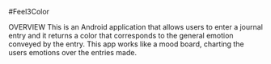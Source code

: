 #Feel3Color

OVERVIEW
This is an Android application that allows users to enter a journal entry and it returns a color that corresponds to the general emotion conveyed by the entry. This app works like a mood board, charting the users emotions over the entries made. 
